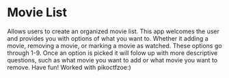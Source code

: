 # Movie List
Allows users to create an organized movie list.
This app welcomes the user and provides you with options of what you want to. Whether it adding a movie, removing a movie, or marking a movie as watched. These options go through 1-9. Once an option is picked it will folow up with more descriptive questions, such as what movie you want to add or what movie you want to remove. Have fun!
Worked with pikoctfzoe:)
